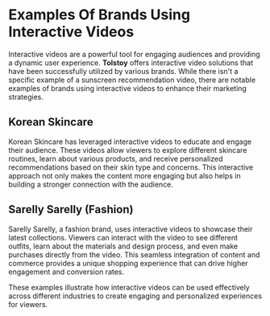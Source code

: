 # Examples Of Brands Using Interactive Videos

Interactive videos are a powerful tool for engaging audiences and providing a dynamic user experience. **Tolstoy** offers interactive video solutions that have been successfully utilized by various brands. While there isn't a specific example of a sunscreen recommendation video, there are notable examples of brands using interactive videos to enhance their marketing strategies.

## Korean Skincare

Korean Skincare has leveraged interactive videos to educate and engage their audience. These videos allow viewers to explore different skincare routines, learn about various products, and receive personalized recommendations based on their skin type and concerns. This interactive approach not only makes the content more engaging but also helps in building a stronger connection with the audience.

## Sarelly Sarelly (Fashion)

Sarelly Sarelly, a fashion brand, uses interactive videos to showcase their latest collections. Viewers can interact with the video to see different outfits, learn about the materials and design process, and even make purchases directly from the video. This seamless integration of content and commerce provides a unique shopping experience that can drive higher engagement and conversion rates.

These examples illustrate how interactive videos can be used effectively across different industries to create engaging and personalized experiences for viewers.